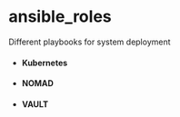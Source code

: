 # ansible_roles
Different playbooks for system deployment


* #### Kubernetes
* #### NOMAD
* #### VAULT
